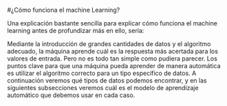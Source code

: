 #¿Cómo funciona el machine Learning?

Una explicación bastante sencilla para explicar cómo funciona el machine learning antes de profundizar más en ello, sería:

Mediante la introducción de grandes cantidades de datos y el algoritmo adecuado, la máquina aprende cuál es la respuesta más acertada para los valores de entrada.
Pero no es todo tan simple como pudiera parecer. Los puntos clave para que una máquina pueda aprender de manera automática es utilizar el algoritmo correcto para un tipo específico de datos. A continuación veremos qué tipos de datos podemos encontrar, y en las siguientes subsecciones veremos cuál es el modelo de aprendizaje automático que debemos usar en cada caso.